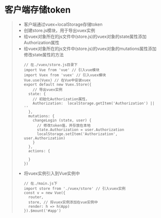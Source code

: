 # 客户端存储token
>* 客户端通过vuex+localStorage存储token  
>* 创建store.js模块，用于导出vuex实例
>* 给vuex对象所在的js文件中(store.js)的vuex对象的state属性添加Authorization属性  
>* 给vuex对象所在的js文件中(store.js)的vuex对象的mutations属性添加修改state属性的方法
>   ```
>   // 在./vuex/store.js目录下
>   import Vue from 'vue' // 引入vue模块
>   import Vuex from 'vuex' // 引入vuex模块
>   Vue.use(Vuex) // 在Vue中安装vuex
>   export default new Vuex.Store({
>       // 导出vuex实例
>     state: {
>       // 初始化Authorization属性，
>       Authorization:  localStorage.getItem('Authorization') || ''
>     },
>     mutations: {
>       changeLogin (state, user) {
>         // 修改token值，并存放在本地
>         state.Authorization = user.Authorization
>         localStorage.setItem('Authorization', user.Authorization)
>       }
>     },
>     actions: {
>    
>     }
>   })
>   ```
>* 将vuex实例引入到Vue实例中
>   ```
>   // 在./main.js下
>   import store from './vuex/store' // 引入vuex实例
>   const v = new Vue({
>     router,
>     store, // 将vuex实例添加在vue实例中
>     render: h => h(App)
>   }).$mount('#app')
>   ```

